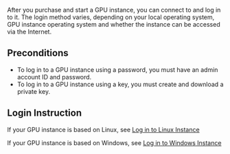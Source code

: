 After you purchase and start a GPU instance, you can connect to and log in to it. The login method varies, depending on your local operating system, GPU instance operating system and whether the instance can be accessed via the Internet.

## Preconditions

- To log in to a GPU instance using a password, you must have an admin account ID and password.
- To log in to a GPU instance using a key, you must create and download a private key.
 
## Login Instruction

If your GPU instance is based on Linux, see [Log in to Linux Instance
](/document/product/213/5436)

If your GPU instance is based on Windows, see [Log in to Windows Instance
](/document/product/213/5435)



